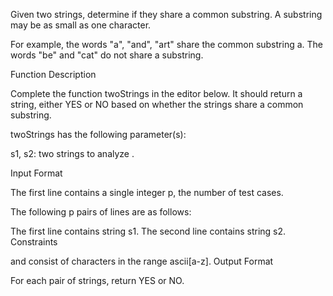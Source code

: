 Given two strings, determine if they share a common substring. A substring may be as small as one character.

For example, the words "a", "and", "art" share the common substring a. The words "be" and "cat" do not share a substring.

Function Description

Complete the function twoStrings in the editor below. It should return a string, either YES or NO based on whether the strings share a common substring.

twoStrings has the following parameter(s):

s1, s2: two strings to analyze .

Input Format

The first line contains a single integer p, the number of test cases.

The following p pairs of lines are as follows:

The first line contains string s1.
The second line contains string s2.
Constraints

 and  consist of characters in the range ascii[a-z].
Output Format

For each pair of strings, return YES or NO.
